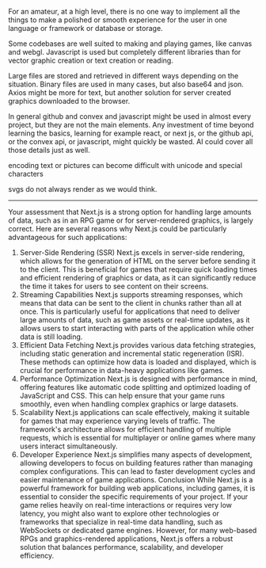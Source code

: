 For an amateur, at a high level, there is no one way to implement all the things to make a polished or smooth experience for the user in one language or framework or database or storage.

Some codebases are well suited to making and playing games, like canvas and webgl. Javascript is used but completely different libraries than for vector graphic creation or text creation or reading.

Large files are stored and retrieved in different ways depending on the situation. Binary files are used in many cases, but also base64 and json. Axios might be more for text, but another solution for server created graphics downloaded to the browser.

In general github and convex and javascript might be used in almost every project, but they are not the main elements. Any investment of time beyond learning the basics,   learning for example react, or next js, or  the github api, or the convex api, or javascript, might quickly be wasted. AI could cover all those details just as well. 

encoding text or pictures can become difficult with unicode and special characters

svgs do not always render as we would think.


***
Your assessment that Next.js is a strong option for handling large amounts of data, such as in an RPG game or for server-rendered graphics, is largely correct. Here are several reasons why Next.js could be particularly advantageous for such applications:
1. Server-Side Rendering (SSR)
Next.js excels in server-side rendering, which allows for the generation of HTML on the server before sending it to the client. This is beneficial for games that require quick loading times and efficient rendering of graphics or data, as it can significantly reduce the time it takes for users to see content on their screens.
2. Streaming Capabilities
Next.js supports streaming responses, which means that data can be sent to the client in chunks rather than all at once. This is particularly useful for applications that need to deliver large amounts of data, such as game assets or real-time updates, as it allows users to start interacting with parts of the application while other data is still loading.
3. Efficient Data Fetching
Next.js provides various data fetching strategies, including static generation and incremental static regeneration (ISR). These methods can optimize how data is loaded and displayed, which is crucial for performance in data-heavy applications like games.
4. Performance Optimization
Next.js is designed with performance in mind, offering features like automatic code splitting and optimized loading of JavaScript and CSS. This can help ensure that your game runs smoothly, even when handling complex graphics or large datasets.
5. Scalability
Next.js applications can scale effectively, making it suitable for games that may experience varying levels of traffic. The framework's architecture allows for efficient handling of multiple requests, which is essential for multiplayer or online games where many users interact simultaneously.
6. Developer Experience
Next.js simplifies many aspects of development, allowing developers to focus on building features rather than managing complex configurations. This can lead to faster development cycles and easier maintenance of game applications.
Conclusion
While Next.js is a powerful framework for building web applications, including games, it is essential to consider the specific requirements of your project. If your game relies heavily on real-time interactions or requires very low latency, you might also want to explore other technologies or frameworks that specialize in real-time data handling, such as WebSockets or dedicated game engines. However, for many web-based RPGs and graphics-rendered applications, Next.js offers a robust solution that balances performance, scalability, and developer efficiency.

